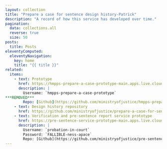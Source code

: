```yaml
---
layout: collection
title: "Prepare a case for sentence design history-Patrick"
description: "A record of how this service has developed over time."
pagination:
  data: collections.all
  reverse: true
  size: 50
posts:
  title: Posts
eleventyComputed:
  eleventyNavigation:
    key: home
    title: "{{ title }}"
related:
  items:
    - text: Prototype
      href: https://hmpps-prepare-a-case-prototype-main.apps.live.cloud-platform.service.justice.gov.uk/index
      description: |
        Username: `hmpps-prepare-a-case-prototype`
***REMOVED***
        Repo: [Github](https://github.com/ministryofjustice/hmpps-prepare-a-case-prototype)
    - text: Design history repository
      href: https://github.com/ministryofjustice/prepare-a-case-for-sentence-design-history
    - text: Verification and pre-sentence report service prototype
      href: https://pre-sentence-service-prototype-main.apps.live.cloud-platform.service.justice.gov.uk/
      description: |
        Username: `probation-in-court`
        Password: `FALLIBLE-ness-apace`
        Repo: [Github](https://github.com/ministryofjustice/pre-sentence-service-prototype)
---
```


